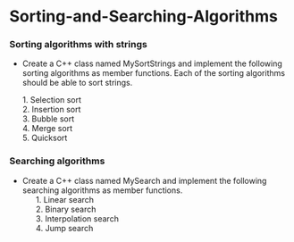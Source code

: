 # Sorting-and-Searching-Algorithms #



### Sorting algorithms with strings

* Create a C++ class named MySortStrings and implement the following sorting algorithms as member functions. Each of the sorting algorithms should be able to sort strings.
 <ol>
   1. Selection sort<br />
   2. Insertion sort<br />
   3. Bubble sort<br />
   4. Merge sort<br />
   5. Quicksort<br />
 </ol>


### Searching algorithms

* Create a C++ class named MySearch and implement the following searching algorithms as member functions.
	<ol>
   1. Linear search<br />
   2. Binary search<br />
   3. Interpolation search<br />
   4. Jump search<br />
</ol>